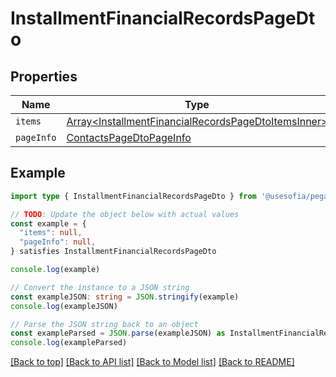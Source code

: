 
# InstallmentFinancialRecordsPageDto


## Properties

Name | Type
------------ | -------------
`items` | [Array&lt;InstallmentFinancialRecordsPageDtoItemsInner&gt;](InstallmentFinancialRecordsPageDtoItemsInner.md)
`pageInfo` | [ContactsPageDtoPageInfo](ContactsPageDtoPageInfo.md)

## Example

```typescript
import type { InstallmentFinancialRecordsPageDto } from '@usesofia/pegasus-core-api-sdk'

// TODO: Update the object below with actual values
const example = {
  "items": null,
  "pageInfo": null,
} satisfies InstallmentFinancialRecordsPageDto

console.log(example)

// Convert the instance to a JSON string
const exampleJSON: string = JSON.stringify(example)
console.log(exampleJSON)

// Parse the JSON string back to an object
const exampleParsed = JSON.parse(exampleJSON) as InstallmentFinancialRecordsPageDto
console.log(exampleParsed)
```

[[Back to top]](#) [[Back to API list]](../README.md#api-endpoints) [[Back to Model list]](../README.md#models) [[Back to README]](../README.md)


